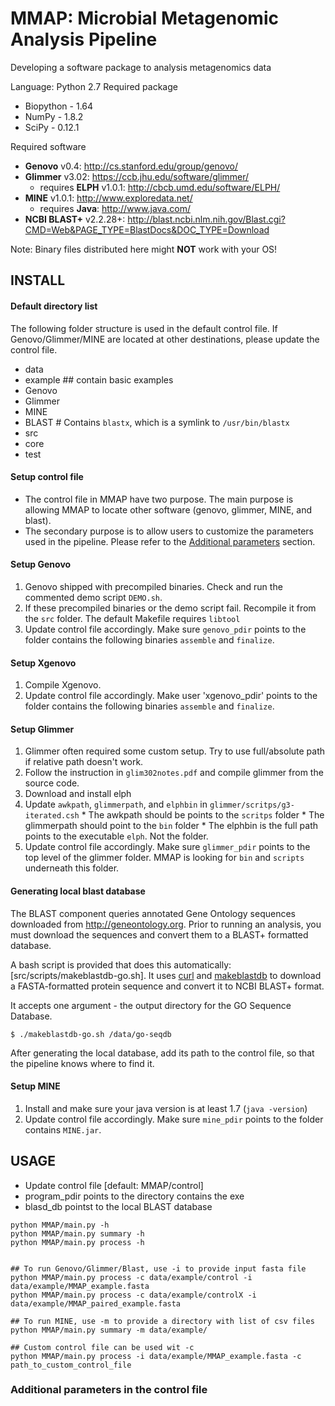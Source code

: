 # MMAP: Microbial Metagenomic Analysis Pipeline

Developing a software package to analysis metagenomics data

Language: Python 2.7
Required package
* Biopython - 1.64
* NumPy - 1.8.2
* SciPy - 0.12.1

Required software
* **Genovo** v0.4: http://cs.stanford.edu/group/genovo/
* **Glimmer** v3.02: https://ccb.jhu.edu/software/glimmer/
  * requires **ELPH** v1.0.1:  http://cbcb.umd.edu/software/ELPH/
* **MINE** v1.0.1: http://www.exploredata.net/
  * requires **Java**: http://www.java.com/
* **NCBI BLAST+** v2.2.28+: http://blast.ncbi.nlm.nih.gov/Blast.cgi?CMD=Web&PAGE_TYPE=BlastDocs&DOC_TYPE=Download

Note: Binary files distributed here might **NOT** work with your OS!  

## INSTALL

#### Default directory list
The following folder structure is used in the default control file. If Genovo/Glimmer/MINE are located at other destinations, please update the control file.
* data
 * example ## contain basic examples
 * Genovo
 * Glimmer
 * MINE
 * BLAST # Contains `blastx`, which is a symlink to `/usr/bin/blastx`
* src
 * core
 * test

#### Setup control file
  * The control file in MMAP have two purpose. The main purpose is allowing MMAP to locate other software (genovo, glimmer, MINE, and blast).
  * The secondary purpose is to allow users to customize the parameters used in the pipeline. Please refer to the [Additional parameters](Additional-parameters-in-the-control-file) section.


#### Setup Genovo
  1. Genovo shipped with precompiled binaries. Check and run the commented demo script `DEMO.sh`.
  2. If these precompiled binaries or the demo script fail. Recompile it from the `src` folder. The default Makefile requires `libtool`
  3. Update control file accordingly. Make sure `genovo_pdir` points to the folder contains the following binaries `assemble` and `finalize`.

#### Setup Xgenovo
  1. Compile Xgenovo.
  2. Update control file accordingly. Make user 'xgenovo_pdir' points to the folder contains the following binaries `assemble` and `finalize`.
#### Setup Glimmer
  1. Glimmer often required some custom setup. Try to use full/absolute path if relative path doesn't work.
  2. Follow the instruction in `glim302notes.pdf` and compile glimmer from the source code.
  3. Download and install elph
  4. Update `awkpath`, `glimmerpath`, and `elphbin` in  `glimmer/scritps/g3-iterated.csh`
    * The awkpath should be points to the `scritps` folder
    * The glimmerpath should point to the `bin` folder
    * The elphbin is the full path points to the executable `elph`. Not the folder.
  5. Update control file accordingly. Make sure `glimmer_pdir` points to the top level of the glimmer folder. MMAP is looking for `bin` and `scripts` underneath this folder.

#### Generating local blast database

The BLAST component queries annotated Gene Ontology sequences downloaded from http://geneontology.org. Prior to running an analysis, you must download the sequences and convert them to a BLAST+ formatted database.

A bash script is provided that does this automatically: [src/scripts/makeblastdb-go.sh]. It uses [curl](http://curl.haxx.se) and [makeblastdb](http://blast.ncbi.nlm.nih.gov/Blast.cgi?CMD=Web&PAGE_TYPE=BlastDocs&DOC_TYPE=Download) to download a FASTA-formatted protein sequence and convert it to NCBI BLAST+ format.

It accepts one argument - the output directory for the GO Sequence Database.

    $ ./makeblastdb-go.sh /data/go-seqdb

After generating the local database, add its path to the control file, so that the pipeline knows where to find it.

#### Setup MINE
  1. Install and make sure your java version is at least 1.7 (`java -version`)
  2. Update control file accordingly. Make sure `mine_pdir` points to the folder contains `MINE.jar`.


## USAGE

* Update control file [default: MMAP/control]
 * program_pdir points to the directory contains the exe
 * blasd_db pointst to the local BLAST database

```
python MMAP/main.py -h
python MMAP/main.py summary -h
python MMAP/main.py process -h


## To run Genovo/Glimmer/Blast, use -i to provide input fasta file
python MMAP/main.py process -c data/example/control -i data/example/MMAP_example.fasta
python MMAP/main.py process -c data/example/controlX -i data/example/MMAP_paired_example.fasta

## To run MINE, use -m to provide a directory with list of csv files
python MMAP/main.py summary -m data/example/

## Custom control file can be used wit -c
python MMAP/main.py process -i data/example/MMAP_example.fasta -c path_to_custom_control_file
```
### Additional parameters in the control file
